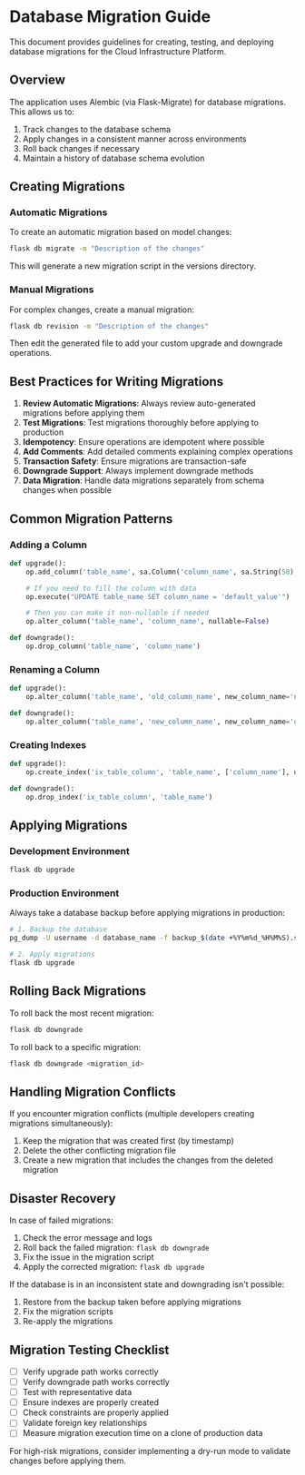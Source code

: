 # Database Migration Guide

This document provides guidelines for creating, testing, and deploying database migrations for the Cloud Infrastructure Platform.

## Overview

The application uses Alembic (via Flask-Migrate) for database migrations. This allows us to:

1. Track changes to the database schema
2. Apply changes in a consistent manner across environments
3. Roll back changes if necessary
4. Maintain a history of database schema evolution

## Creating Migrations

### Automatic Migrations

To create an automatic migration based on model changes:

```bash
flask db migrate -m "Description of the changes"

```

This will generate a new migration script in the versions directory.

### Manual Migrations

For complex changes, create a manual migration:

```bash
flask db revision -m "Description of the changes"

```

Then edit the generated file to add your custom upgrade and downgrade operations.

## Best Practices for Writing Migrations

1. **Review Automatic Migrations**: Always review auto-generated migrations before applying them
2. **Test Migrations**: Test migrations thoroughly before applying to production
3. **Idempotency**: Ensure operations are idempotent where possible
4. **Add Comments**: Add detailed comments explaining complex operations
5. **Transaction Safety**: Ensure migrations are transaction-safe
6. **Downgrade Support**: Always implement downgrade methods
7. **Data Migration**: Handle data migrations separately from schema changes when possible

## Common Migration Patterns

### Adding a Column

```python
def upgrade():
    op.add_column('table_name', sa.Column('column_name', sa.String(50), nullable=True))

    # If you need to fill the column with data
    op.execute("UPDATE table_name SET column_name = 'default_value'")

    # Then you can make it non-nullable if needed
    op.alter_column('table_name', 'column_name', nullable=False)

def downgrade():
    op.drop_column('table_name', 'column_name')

```

### Renaming a Column

```python
def upgrade():
    op.alter_column('table_name', 'old_column_name', new_column_name='new_column_name')

def downgrade():
    op.alter_column('table_name', 'new_column_name', new_column_name='old_column_name')

```

### Creating Indexes

```python
def upgrade():
    op.create_index('ix_table_column', 'table_name', ['column_name'], unique=False)

def downgrade():
    op.drop_index('ix_table_column', 'table_name')

```

## Applying Migrations

### Development Environment

```bash
flask db upgrade

```

### Production Environment

Always take a database backup before applying migrations in production:

```bash
# 1. Backup the database
pg_dump -U username -d database_name -f backup_$(date +%Y%m%d_%H%M%S).sql

# 2. Apply migrations
flask db upgrade

```

## Rolling Back Migrations

To roll back the most recent migration:

```bash
flask db downgrade

```

To roll back to a specific migration:

```bash
flask db downgrade <migration_id>

```

## Handling Migration Conflicts

If you encounter migration conflicts (multiple developers creating migrations simultaneously):

1. Keep the migration that was created first (by timestamp)
2. Delete the other conflicting migration file
3. Create a new migration that includes the changes from the deleted migration

## Disaster Recovery

In case of failed migrations:

1. Check the error message and logs
2. Roll back the failed migration: `flask db downgrade`
3. Fix the issue in the migration script
4. Apply the corrected migration: `flask db upgrade`

If the database is in an inconsistent state and downgrading isn't possible:

1. Restore from the backup taken before applying migrations
2. Fix the migration scripts
3. Re-apply the migrations

## Migration Testing Checklist

- [ ]  Verify upgrade path works correctly
- [ ]  Verify downgrade path works correctly
- [ ]  Test with representative data
- [ ]  Ensure indexes are properly created
- [ ]  Check constraints are properly applied
- [ ]  Validate foreign key relationships
- [ ]  Measure migration execution time on a clone of production data

For high-risk migrations, consider implementing a dry-run mode to validate changes before applying them.